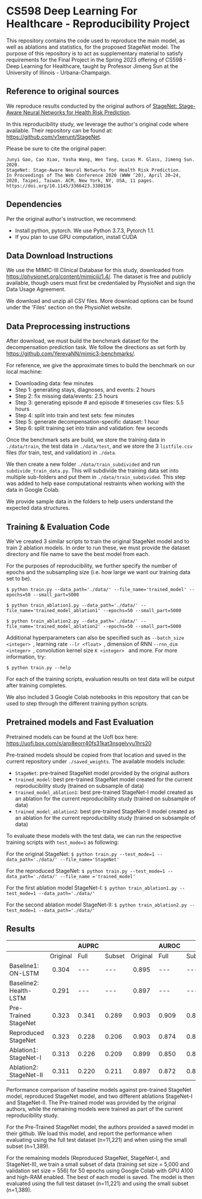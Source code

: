# CS598 Deep Learning For Healthcare - Reproducibility Project

This repository contains the code used to reproduce the main model, as well as ablations and statistics, for the proposed StageNet model. The purpose of this repository is to act as supplementary material to satisfy requirements for the Final Project in the Spring 2023 offering of CS598 - Deep Learning for Healthcare, taught by Professor Jimeng Sun at the University of Illinois - Urbana-Champaign.

## Reference to original sources

We reproduce results conducted by the original authors of [StageNet: Stage-Aware Neural Networks for Health Risk Prediction](https://arxiv.org/pdf/2001.10054.pdf).

In this reproducibility study, we leverage the author's original code where available. Their repository can be found at: https://github.com/v1xerunt/StageNet.

Please be sure to cite the original paper:
```
Junyi Gao, Cao Xiao, Yasha Wang, Wen Tang, Lucas M. Glass, Jimeng Sun. 2020. 
StageNet: Stage-Aware Neural Networks for Health Risk Prediction. 
In Proceedings of The Web Conference 2020 (WWW ’20), April 20–24, 2020, Taipei, Taiwan. ACM, New York, NY, USA, 11 pages. 
https://doi.org/10.1145/3366423.3380136
```

## Dependencies

Per the original author's instruction, we recommend:
* Install python, pytorch. We use Python 3.7.3, Pytorch 1.1.
* If you plan to use GPU computation, install CUDA

## Data Download Instructions

We use the MIMIC-III Clinical Database for this study, downloaded from https://physionet.org/content/mimiciii/1.4/. The dataset is free and publicly available, though users must first be credentialed by PhysioNet and sign the Data Usage Agreement.

We download and unzip all CSV files. More download options can be found under the 'Files' section on the PhysioNet website.

## Data Preprocessing instructions

After download, we must build the benchmark dataset for the decompensation prediction task. We follow the directions as set forth by https://github.com/YerevaNN/mimic3-benchmarks/.

For reference, we give the approximate times to build the benchmark on our local machine:
* Downloading data: few minutes
* Step 1: generating stays, diagnoses, and events: 2 hours
* Step 2: fix missing data/events: 2.5 hours
* Step 3: generating episode # and episode # timeseries csv files: 5.5 hours
* Step 4: split into train and test sets: few minutes
* Step 5: generate decompensation-specific dataset: 1 hour
* Step 6: split training set into train and validation: few seconds

Once the benchmark sets are build, we store the training data in ```./data/train```, the test data in ```./data/test```, and we store the 3 ```listfile.csv``` files (for train, test, and validation) in ```./data```.

We then create a new folder ```./data/train_subdivided``` and run ```subdivide_train_data.py```. This will subdivide the training data set into multiple sub-folders and put them in ```./data/train_subdivided```. This step was added to help ease computational restraints when working with the data in Google Colab.

We provide sample data in the folders to help users understand the expected data structures.

## Training & Evaluation Code

We've created 3 similar scripts to train the original StageNet model and to train 2 ablation models. In order to run these, we must provide the dataset directory and file name to save the best model from each. 

For the purposes of reproducibility, we further specify the number of epochs and the subsampling size (i.e. how large we want our training data set to be).

```$ python train.py --data_path='./data/' --file_name='trained_model' --epochs=50 --small_part=5000 ```

```$ python train_ablation1.py --data_path='./data/' --file_name='trained_model_ablation1' --epochs=50 --small_part=5000 ```

```$ python train_ablation2.py --data_path='./data/' --file_name='trained_model_ablation2' --epochs=50 --small_part=5000 ```

Additional hyperparameters can also be specified such as ```--batch_size <integer> ```, learning rate ```--lr <float> ```, dimension of RNN ```--rnn_dim <integer> ```, convolution kernel size ```K <integer> ``` and more. For more information, try:

```$ python train.py --help```

For each of the training scripts, evaluation results on test data will be output after training completes.

We also included 3 Google Colab notebooks in this repository that can be used to step through the different training python scripts.

## Pretrained models and Fast Evaluation

Pretrained models can be found at the UofI box here: https://uofi.box.com/s/arp8eorr40fs31kat3nsgelvyu1hrs20

Pre-trained models should be copied from that location and saved in the current repository under ```./saved_weights```. The available models include:
* ```StageNet```: pre-trained StageNet model provided by the original authors
* ```trained_model```: best pre-trained StageNet model created for the current reproducibility study (trained on subsample of data)
* ```trained_model_ablation1```: best pre-trained StageNet-I model created as an ablation for the current reproducibility study (trained on subsample of data)
* ```trained_model_ablation2```: best pre-trained StageNet-II model created as an ablation for the current reproducibility study (trained on subsample of data)

To evaluate these models with the test data, we can run the respective training scripts with ```test_mode=1``` as following:

For the original StageNet:
```$ python train.py --test_mode=1 --data_path='./data/' --file_name='StageNet'```

For the reproduced StageNet:
```$ python train.py --test_mode=1 --data_path='./data/' --file_name ='trained_model'```

For the first ablation model StageNet-I:
```$ python train_ablation1.py --test_mode=1 --data_path='./data/' ```

For the second ablation model StageNet-II:
```$ python train_ablation2.py --test_mode=1 --data_path='./data/' ```

## Results

|                        |          | AUPRC |        |          | AUROC |        |          | min(Re,P+) |        |
|------------------------|:--------:|-------|--------|:--------:|-------|--------|:--------:|------------|--------|
|                        | Original | Full  | Subset | Original | Full  | Subset | Original | Full       | Subset |
| Baseline1: ON-LSTM     | 0.304    | ---   | ---    | 0.895    | ---   | ---    | 0.343    | ---        | ---    |
| Baseline2: Health-LSTM | 0.291    | ---   | ---    | 0.897    | ---   | ---    | 0.325    | ---        | ---    |
| Pre-Trained StageNet   | 0.323    | 0.341 | 0.289  | 0.903    | 0.909 | 0.890  | 0.372    | 0.390      | 0.347  |
| Reproduced StageNet    | 0.323    | 0.228 | 0.206  | 0.903    | 0.874 | 0.842  | 0.372    | 0.292      | 0.280  |
| Ablation1: StageNet-I  | 0.313    | 0.226 | 0.209  | 0.899    | 0.850 | 0.838  | 0.360    | 0.315      | 0.279  |
| Ablation2: StageNet-II | 0.311    | 0.220 | 0.211  | 0.897    | 0.872 | 0.844  | 0.358    | 0.287      | 0.280  |

Performance comparison of baseline models against pre-trained StageNet model, reproduced StageNet model, and two different ablations StageNet-I and StageNet-II. The Pre-trained model was provided by the original authors, while the remaining models were trained as part of the current reproducibility study.

For the Pre-Trained StageNet model, the authors provided a saved model in their github. We load this model, and report the performance when evaluating using the full test dataset (n=11,221) and when using the small subset (n=1,389).

For the remaining models (Reproduced StageNet, StageNet-I, and StageNet-II), we train a small subset of data (training set size = 5,000 and validation set size = 556) for 50 epochs using Google Colab with GPU A100 and high-RAM enabled. The best of each model is saved. The model is then evaluated using the full test dataset (n=11,221) and using the small subset (n=1,389). 

